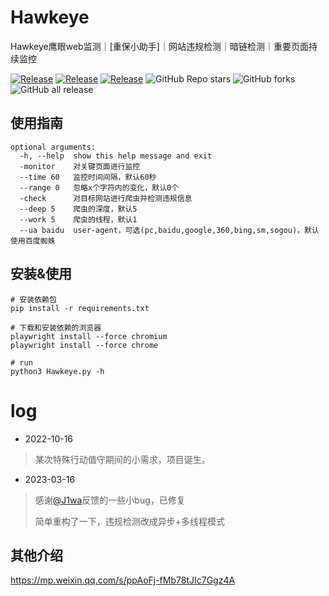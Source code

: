 # Hawkeye
Hawkeye鹰眼web监测｜[重保小助手]｜网站违规检测｜暗链检测｜重要页面持续监控

<a href="https://github.com/heikanet/Hawkeye"><img alt="Release" src="https://img.shields.io/badge/python-3.x-9cf"></a>
<a href="https://github.com/heikanet/Hawkeye"><img alt="Release" src="https://img.shields.io/badge/Hawkeye-2.0-ff69b4"></a>
<a href="https://github.com/heikanet/Hawkeye"><img alt="Release" src="https://img.shields.io/badge/LICENSE-GPL-important"></a>
![GitHub Repo stars](https://img.shields.io/github/stars/heikanet/Hawkeye?color=success)
![GitHub forks](https://img.shields.io/github/forks/heikanet/Hawkeye)
![GitHub all release](https://img.shields.io/github/downloads/heikanet/Hawkeye/total?color=blueviolet)  

## 使用指南
```
optional arguments:
  -h, --help  show this help message and exit
  -monitor    对关键页面进行监控
  --time 60   监控时间间隔，默认60秒
  --range 0   忽略x个字符内的变化，默认0个
  -check      对目标网站进行爬虫并检测违规信息
  --deep 5    爬虫的深度，默认5
  --work 5    爬虫的线程，默认1
  --ua baidu  user-agent，可选(pc,baidu,google,360,bing,sm,sogou)，默认使用百度蜘蛛
```

## 安装&使用
```
# 安装依赖包
pip install -r requirements.txt

# 下载和安装依赖的浏览器
playwright install --force chromium
playwright install --force chrome

# run
python3 Hawkeye.py -h
```
# log
- 2022-10-16
>  某次特殊行动值守期间的小需求，项目诞生。

- 2023-03-16
> 感谢[@J1wa](https://github.com/moshe)反馈的一些小bug，已修复
> 
> 简单重构了一下，违规检测改成异步+多线程模式


## 其他介绍
https://mp.weixin.qq.com/s/ppAoFj-fMb78tJIc7Ggz4A
